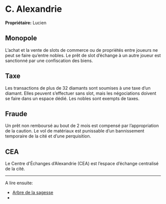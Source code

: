 # C. Alexandrie

**Propriétaire:** Lucien

## Monopole

L’achat et la vente de slots de commerce ou de propriétés entre joueurs ne peut se faire qu’entre nobles.
Le prêt de slot d’échange à un autre joueur est sanctionné par une confiscation des biens.

## Taxe

Les transactions de plus de 32 diamants sont soumises à une taxe d’un diamant. Elles peuvent s’effectuer sans slot, mais les négociations doivent se faire dans un espace dédié.
Les nobles sont exempts de taxes.

## Fraude

Un prêt non remboursé au bout de 2 mois est compensé par l’appropriation de la caution.
Le vol de matériaux est punissable d’un bannissement temporaire de la cité et d’une perquisition.

## CEA

Le Centre d'Échanges d’Alexandrie (CEA) est l’espace d’échange centralisé de la cité.

----

A lire ensuite:

- [Arbre de la sagesse](arbresagesse)
- []()
